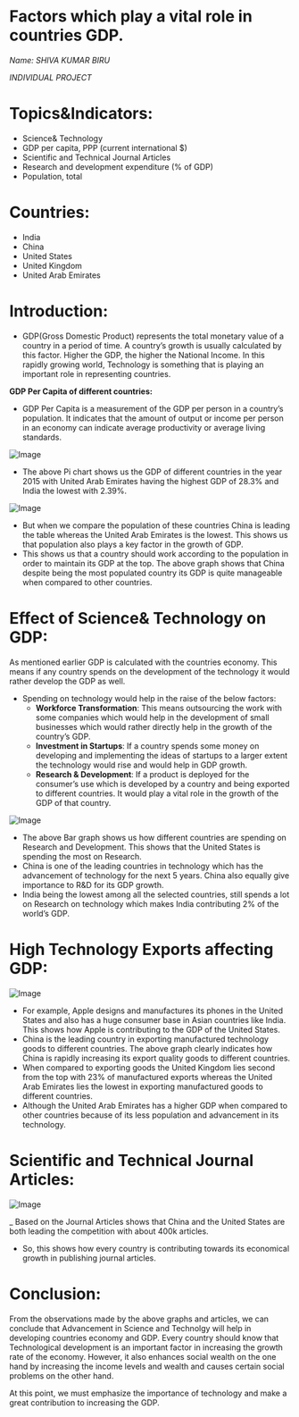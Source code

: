 # Factors which play a vital role in countries GDP.

*Name: SHIVA KUMAR BIRU*

*INDIVIDUAL PROJECT*

# Topics&Indicators:
- Science& Technology
- GDP per capita, PPP (current international $)
- Scientific and Technical Journal Articles
- Research and development expenditure (% of GDP)
- Population, total

# Countries:
- India
- China
- United States
- United Kingdom
- United Arab Emirates

# Introduction:
- GDP(Gross Domestic Product) represents the total monetary value of a country in a period of time. A country’s growth is usually calculated by this factor. Higher the GDP, the higher the National Income. In this rapidly growing world, Technology is something that is playing an important role in representing countries.

**GDP Per Capita of different countries:**
- GDP Per Capita is a measurement of the GDP per person in a country’s population. It indicates that the amount of output or income per person in an economy can indicate average productivity or average living standards. 


![Image](https://github.com/shiva-kumar-biru/gdp-data-science-analysis/blob/main/Images/GDP%20PerCapita.png)
- The above Pi chart shows us the GDP of different countries in the year 2015 with United Arab Emirates having the highest GDP of 28.3% and India the lowest with 2.39%.


![Image](https://github.com/shiva-kumar-biru/gdp-data-science-analysis/blob/main/Images/population%20of%20countries.png)
- But when we compare the population of these countries China is leading the table whereas the United Arab Emirates is the lowest. This shows us that population also plays a key factor in the growth of GDP.
- This shows us that a country should work according to the population in order to maintain its GDP at the top. The above graph shows that China despite being the most populated country its GDP is quite manageable when compared to other countries.

# Effect of  Science& Technology on GDP:

As mentioned earlier GDP is calculated with the countries economy. This means if any country spends on the development of the technology it would rather develop the GDP as well.
- Spending on technology would help in the raise of the below factors:
  - **Workforce Transformation**: This means outsourcing the work with some companies which would help in the development of small businesses which would rather directly help in the growth of the country’s GDP.
  - **Investment in Startups**: If a country spends some money on developing and implementing the ideas of startups to a larger extent the technology would rise and would help in GDP growth.
  - **Research & Development**: If a product is deployed for the consumer’s use which is developed by a country and being exported to different countries. It would play a vital role in the growth of the GDP of that country. 

![Image](https://github.com/shiva-kumar-biru/gdp-data-science-analysis/blob/main/Images/Research.png)

- The above Bar graph shows us how different countries are spending on Research and Development. This shows that the United States is spending the most on Research.
- China is one of the leading countries in technology which has the advancement of technology for the next 5 years. China also equally give importance to R&D for its GDP growth.
- India being the lowest among all the selected countries, still spends a lot on Research on technology which makes India contributing 2% of the world’s GDP.

# High Technology Exports affecting GDP:

![Image](https://github.com/shiva-kumar-biru/gdp-data-science-analysis/blob/main/Images/Exports.png)

- For example, Apple designs and manufactures its phones in the United States and also has a huge consumer base in Asian countries like India. This shows how Apple is contributing to the GDP of the United States.
- China is the leading country in exporting manufactured technology goods to different countries. The above graph clearly indicates how China is rapidly increasing its export quality goods to different countries.
- When compared to exporting goods the United Kingdom lies second from the top with 23% of manufactured exports whereas the United Arab Emirates lies the lowest in exporting manufactured goods to different countries.
- Although the United Arab Emirates has a higher GDP when compared to other countries because of its less population and advancement in its technology.


# Scientific and Technical Journal Articles:

![Image](https://github.com/shiva-kumar-biru/gdp-data-science-analysis/blob/main/Images/Articles.png)

_ Based on the Journal Articles shows that China and the United States are both leading the competition with about 400k articles.
- So, this shows how every country is contributing towards its economical growth in publishing journal articles.

# Conclusion:

From the observations made by the above graphs and articles, we can conclude that Advancement in Science and Technolgy will help in developing countries economy and GDP. Every country should know that Technological development is an important factor in increasing the growth rate of the economy. However, it also enhances social wealth on the one hand by increasing the income levels and wealth and causes certain social problems on the other hand.

At this point, we must emphasize the importance of technology and make a great contribution to increasing the GDP.
